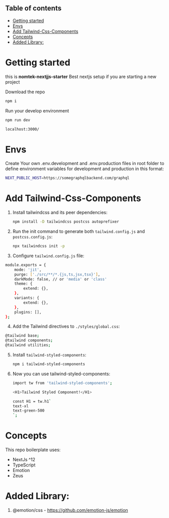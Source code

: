 ## Table of contents

- [Getting started](#getting-started)
- [Envs](#envs)
- [Add Tailwind-Css-Components](#add-tailwind-css-components)
- [Concepts](#concepts)
- [Added Library:](#added-library)

# Getting started

this is **nomtek-nextjjs-starter**
Best nextjs setup if you are starting a new project

Download the repo

```sh
npm i
```

Run your develop environment

```sh
npm run dev
```

```sh
localhost:3000/
```

# Envs

Create Your own .env.development and .env.production files in root folder to define environment variables for development and production in this format:

```sh
NEXT_PUBLIC_HOST=https://somegraphqlbackend.com/graphql
```

# Add Tailwind-Css-Components

1. Install tailwindcss and its peer dependencies:
    ```sh
    npm install -D tailwindcss postcss autoprefixer
    ```
2. Run the init command to generate both `tailwind.config.js` and `postcss.config.js`:

    ```sh
    npx tailwindcss init -p
    ```

3. Configure `tailwind.config.js` file:

```sh
module.exports = {
    mode: 'jit',
    purge: ['./src/**/*.{js,ts,jsx,tsx}'],
    darkMode: false, // or 'media' or 'class'
    theme: {
        extend: {},
    },
    variants: {
        extend: {},
    },
    plugins: [],
};
```

4. Add the Tailwind directives to `./styles/global.css`:

```sh
@tailwind base;
@tailwind components;
@tailwind utilities;
```

5. Install `tailwind-styled-components`:

    ```sh
    npm i tailwind-styled-components
    ```

6. Now you can use tailwind-styled-components:
    ```sh
    import tw from 'tailwind-styled-components';
    ```
    ```sh
    <H1>Tailwind Styled Component!</H1>
    ```
    ```sh
    const H1 = tw.h1`
    text-xl
    text-green-500
    `;
    ```

# Concepts

This repo boilerplate uses:

-   NextJs ^12
-   TypeScript
-   Emotion
-   Zeus

# Added Library:

1. @emotion/css - https://github.com/emotion-js/emotion
